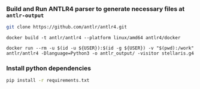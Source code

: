 ### Build and Run ANTLR4 parser to generate necessary files at `antlr-output`

```sh
git clone https://github.com/antlr/antlr4.git
```

```$
docker build -t antlr/antlr4 --platform linux/amd64 antlr4/docker

docker run --rm -u $(id -u ${USER}):$(id -g ${USER}) -v "$(pwd):/work" antlr/antlr4 -Dlanguage=Python3 -o antlr_output/ -visitor stellaris.g4
```

### Install python dependencies
```sh
pip install -r requirements.txt
```
